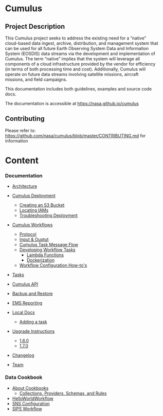 # Cumulus

## Project Description

This Cumulus project seeks to address the existing need for a “native” cloud-based data ingest, archive, distribution, and management system that can be used for all future Earth Observing System Data and Information System (EOSDIS) data streams via the development and implementation of Cumulus. The term “native” implies that the system will leverage all components of a cloud infrastructure provided by the vendor for efficiency (in terms of both processing time and cost). Additionally, Cumulus will operate on future data streams involving satellite missions, aircraft missions, and field campaigns. 

This documentation includes both guidelines, examples and source code docs.

The documentation is accessible at https://nasa.github.io/cumulus

## Contributing

Please refer to: https://github.com/nasa/cumulus/blob/master/CONTRIBUTING.md for information

# Content

### Documentation

* [Architecture](architecture.md)
* [Cumulus Deployment](deployment/README.md)
  * [Creating an S3 Bucket](deployment/create_bucket.md)
  * [Locating IAMs](deployment/iam_roles.md)
  * [Troubleshooting Deployment](deployment/troubleshoot_deployment.md)
* [Cumulus Workflows](workflows/README.md)
  * [Protocol](workflows/protocol.md)
  * [Input & Ouptut](workflows/input_output.md)
  * [Cumulus Task Message Flow](workflows/cumulus-task-message-flow.md)
  * [Developing Workflow Tasks](workflows/developing-workflow-tasks.md)
    * [Lambda Functions](workflows/lambda.md)
    * [Dockerization](workflows/docker.md)
  * [Workflow Configuration How-to's](workflows/workflow-configuration-how-to.md)
* [Tasks](tasks.md)
* [Cumulus API](https://nasa.github.io/cumulus-api)
* [Backup and Restore](backup_and_restore.md)
* [EMS Reporting](ems_reporting.md)

* [Local Docs](doc_installation.md)
  * [Adding a task](adding-a-task.md)
* [Upgrade Instructions](upgrade/README.md)
  * [1.6.0](upgrade/1.6.0.md)
  * [1.7.0](upgrade/1.7.0.md)
* [Changelog](https://github.com/nasa/cumulus/blob/master/CHANGELOG.md)
* [Team](team.md)


### Data Cookbook

* [About Cookbooks](data-cookbooks/about-cookbooks.md)
  * [Collections, Providers, Schemas, and Rules](data-cookbooks/setup.md)
* [HelloWorldWorkflow](data-cookbooks/hello-world.md)
* [SNS Configuration](data-cookbooks/sns.md)
* [SIPS Workflow](data-cookbooks/sips-workflow.md)